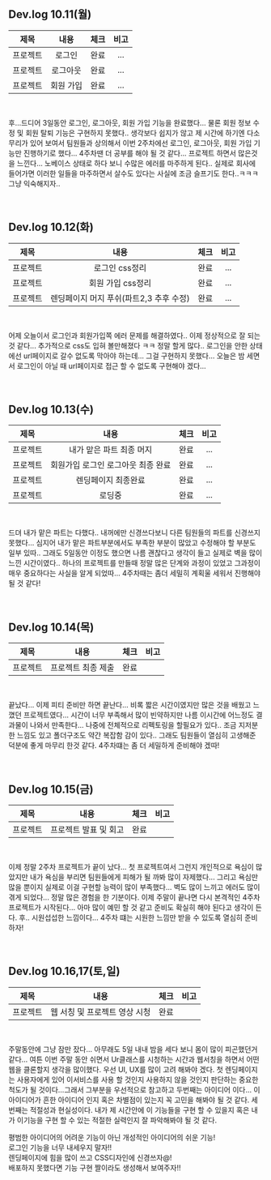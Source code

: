 ## Dev.log 10.11(월)

  |제목|내용|체크|비고|
|:------:|:------:|:------:|:------:|
|프로젝트|로그인|완료|...|
|프로젝트|로그아웃|완료|...|
|프로젝트|회원 가입|완료|...|


<br />

후...드디어 3일동안 로그인, 로그아웃, 회원 가입 기능을 완료했다... 물론 회원 정보 수정 및 회원 탈퇴 기능은 구현하지 못했다.. 생각보다 쉽지가 않고 제 시간에 하기엔 다소 무리가 있어 보여서 팀원들과 상의해서 이번 2주차에선 로그인, 로그아웃, 회원 가입 기능만 진행하기로 했다... 4주차땐 더 공부를 해야 될 것 같다... 프로젝트 하면서 많은것을 느낀다... 노베이스 상태로 하다 보니 수많은 에러를 마주하게 된다.. 실제로 회사에 들어가면 이러한 일들을 마주하면서 살수도 있다는 사실에 조금 슬프기도 한다..ㅋㅋㅋ 그냥 익숙해지자..

<br />

## Dev.log 10.12(화)

  |제목|내용|체크|비고|
|:------:|:------:|:------:|:------:|
|프로젝트|로그인 css정리|완료|...|
|프로젝트|회원 가입 css정리|완료|...|
|프로젝트|렌딩페이지 머지 푸쉬(파트2,3 추후 수정)|완료|...|

<br />

어제 오늘이서 로그인과 회원가입쪽 에러 문제를 해결하였다.. 이제 정상적으로 잘 되는 것 같다... 추가적으로 css도 입혀 볼만해졌다 ㅋㅋ 정말 할게 많다.. 로그인을 안한 상태에선 url페이지로 갈수 없도록 막아야 하는데... 그걸 구현하지 못했다... 오늘은 밤 세면서 로그인이 아닐 때 url페이지로 접근 할 수 없도록 구현해야 겠다...


<br />

## Dev.log 10.13(수)

  |제목|내용|체크|비고|
|:------:|:------:|:------:|:------:|
|프로젝트|내가 맡은 파트 최종 머지|완료|...|
|프로젝트|회원가입 로그인 로그아웃 최종 완료|완료|...|
|프로젝트|렌딩페이지 최종완료|완료|...|
|프로젝트|로딩중|완료|...|

<br />

드뎌 내가 맡은 파트는 다했다.. 내꺼에만 신경쓰다보니 다른 팀원들의 파트를 신경쓰지 못했다... 심지어 내가 맡은 파트부분에서도 부족한 부분이 많았고 수정해야 할 부분도 일부 있따.. 그래도 5일동안 이정도 했으면 나름 괜찮다고 생각이 들고 실제로 벽을 많이 느낀 시간이였다.. 하나의 프로젝트를 만들때 정말 많은 단계와 과정이 있었고 그과정이 매우 중요하다는 사실을 알게 되었따... 4주차때는 좀더 세밀히 계획울 세워서 진행해야 될 것 같다!

<br />

## Dev.log 10.14(목)

  |제목|내용|체크|비고|
|:------:|:------:|:------:|:------:|
|프로젝트|프로젝트 최종 제출|완료|

<br />

끝났다... 이제 피티 준비만 하면 끝난다... 비록 짧은 시간이였지만 많은 것을 배웠고 느꼈던 프로젝트였다... 시간이 너무 부족해서 많이 빈약하지만 나름 이시간에 어느정도 결과물이 나와서 만족한다... 나중에 전체적으로 리펙토링을 할필요가 있다.. 조금 지저분 한 느낌도 있고 폴더구조도 약간 복잡함 감이 있다.. 그래도 팀원들이 열심히 고생해준 덕분에 좋게 마무리 한것 같다. 4주차떄는 좀 더 세밀하게 준비해야 겠따!

<br />

## Dev.log 10.15(금)

  |제목|내용|체크|비고|
|:------:|:------:|:------:|:------:|
|프로젝트|프로젝트 발표 및 회고|완료|

<br />

이제 정말 2주차 프로젝트가 끝이 났다... 첫 프로젝트여서 그런지 개인적으로 욕심이 많았지만 내가 욕심을 부리면 팀원들에게 피해가 될 까봐 많이 자제했다... 그리고 욕심만 많을 뿐이지 실제로 이걸 구현할 능력이 많이 부족했다... 벽도 많이 느끼고 에러도 많이 겪게 되었다... 정말 많은 경험을 한 기분이다. 이제 주말이 끝나면 다시 본격적인 4주차 프로젝트가 시작된다... 아마 많이 예민 할 것 같고 준비도 확실히 해야 된다고 생각이 든다. 후.. 시원섭섭한 느낌이다... 4주차 떄는 시원한 느낌만 받을 수 있도록 열심히 준비하자!

<br />

## Dev.log 10.16,17(토,일)

  |제목|내용|체크|비고|
|:------:|:------:|:------:|:------:|
|프로젝트|웹 서칭 및 프로젝트 영상 시청|완료|

<br />

주말동안에 그냥 잠만 잤다... 아무래도 5일 내내 밤을 세다 보니 몸이 많이 피곤했던거 같다... 여튼 이번 주말 동안 쉬면서 Ur클래스를 시청하는 시간과 웹서칭을 하면서 어떤 웹을 클론할지 생각을 많이했다. 우선 UI, UX를 많이 고려 해봐야 겠다. 첫 렌딩페이지는 사용자에게 있어 이서비스를 사용 할 것인지 사용하지 않을 것인지 판단하는 중요한 척도가 될 것이다...그래서 그부분을 우선적으로 참고하고 두번째는 아이디어 이다... 이 아이디어가 흔한 아이디어 인지 혹은 차별점이 있는지 꼭 고민을 해봐야 될 것 같다. 세번째는 적절성과 현실성이다. 내가 제 시간안에 이 기능들을 구현 할 수 있을지 혹은 내가 이기능을 구현 할 수 있는 적절한 실력인지 잘 파악해봐야 될 것 같다.  

평범한 아이디어의 어려운 기능이 아닌 개성적인 아이디어의 쉬운 기능!  
로그인 기능을 너무 내세우지 말자!!  
렌딩페이지에 힘을 많이 쓰고 CSS디자인에 신경쓰자@!  
배포하지 못했다면 기능 구현 짤이라도 생성해서 보여주자!!  

<br />